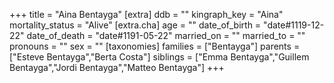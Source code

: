 +++
title = "Aina Bentayga"
[extra]
ddb = ""
kingraph_key = "Aina"
mortality_status = "Alive"
[extra.cha]
age = ""
date_of_birth = "date#1119-12-22"
date_of_death = "date#1191-05-22"
married_on = ""
married_to = ""
pronouns = ""
sex = ""
[taxonomies]
families = ["Bentayga"]
parents = ["Esteve Bentayga","Berta Costa"]
siblings = ["Emma Bentayga","Guillem Bentayga","Jordi Bentayga","Matteo Bentayga"]
+++

